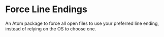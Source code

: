 # Force Line Endings

An Atom package to force all open files to use your preferred line ending, instead of relying on the OS to choose one.
